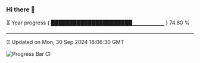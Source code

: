 ### Hi there 👋

⏳ Year progress { ██████████████████████▁▁▁▁▁▁▁▁ } 74.80 %

---

⏰ Updated on Mon, 30 Sep 2024 18:06:30 GMT

![Progress Bar CI](https://github.com/liununu/liununu/workflows/Progress%20Bar%20CI/badge.svg)

